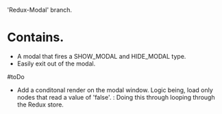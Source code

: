 'Redux-Modal' branch.

# Contains. 
- A modal that fires a SHOW_MODAL and HIDE_MODAL type. 
- Easily exit out of the modal. 

#toDo
- Add a conditonal render on the modal window. Logic being, load only nodes that read a value of 'false'. 
: Doing this through looping through the Redux store. 




